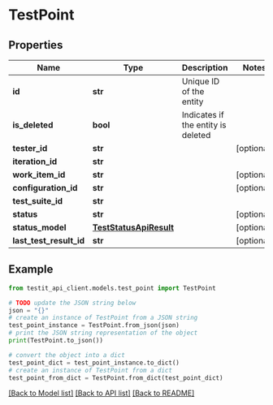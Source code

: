 # TestPoint


## Properties

Name | Type | Description | Notes
------------ | ------------- | ------------- | -------------
**id** | **str** | Unique ID of the entity | 
**is_deleted** | **bool** | Indicates if the entity is deleted | 
**tester_id** | **str** |  | [optional] 
**iteration_id** | **str** |  | 
**work_item_id** | **str** |  | [optional] 
**configuration_id** | **str** |  | [optional] 
**test_suite_id** | **str** |  | 
**status** | **str** |  | [optional] 
**status_model** | [**TestStatusApiResult**](TestStatusApiResult.md) |  | [optional] 
**last_test_result_id** | **str** |  | [optional] 

## Example

```python
from testit_api_client.models.test_point import TestPoint

# TODO update the JSON string below
json = "{}"
# create an instance of TestPoint from a JSON string
test_point_instance = TestPoint.from_json(json)
# print the JSON string representation of the object
print(TestPoint.to_json())

# convert the object into a dict
test_point_dict = test_point_instance.to_dict()
# create an instance of TestPoint from a dict
test_point_from_dict = TestPoint.from_dict(test_point_dict)
```
[[Back to Model list]](../README.md#documentation-for-models) [[Back to API list]](../README.md#documentation-for-api-endpoints) [[Back to README]](../README.md)


